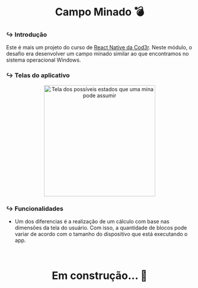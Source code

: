 <h1 align="center">Campo Minado 💣</h1>

### ↪️ Introdução

Este é mais um projeto do curso de [React Native da Cod3r](https://www.udemy.com/course/curso-react-native/). Neste módulo, o desafio era desenvolver um campo minado similar ao que encontramos no sistema operacional Windows.

### ↪️ Telas do aplicativo

<p align="center">
<img
alt="Tela dos possíveis estados que uma mina pode assumir"
title="#CampoMinado"
width=300
src="https://i.imgur.com/ZhWlvFZ.png"
/>
</p>

### ↪️ Funcionalidades

- Um dos diferencias é a realização de um cálculo com base nas dimensões da tela do usuário. Com isso, a quantidade de blocos pode variar de acordo com o tamanho do dispositivo
que está executando o app.



<br/>
<h1 align="center">Em construção... 🚧</h1>